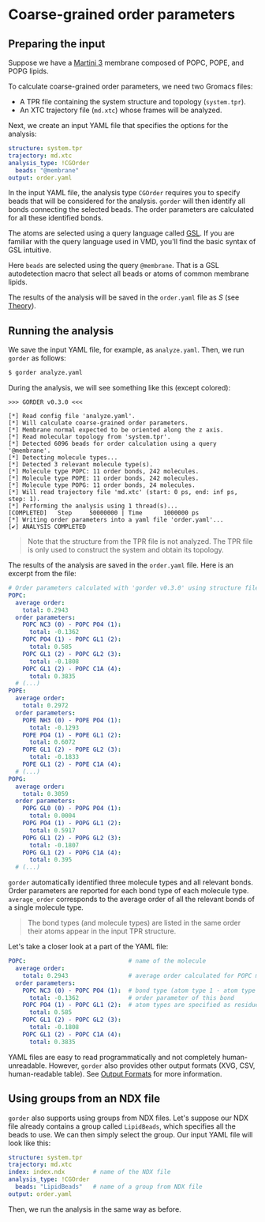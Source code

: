 # Coarse-grained order parameters

## Preparing the input

Suppose we have a [Martini 3](https://cgmartini.nl/) membrane composed of POPC, POPE, and POPG lipids.

To calculate coarse-grained order parameters, we need two Gromacs files:
- A TPR file containing the system structure and topology (`system.tpr`).
- An XTC trajectory file (`md.xtc`) whose frames will be analyzed.

Next, we create an input YAML file that specifies the options for the analysis:

```yaml
structure: system.tpr
trajectory: md.xtc
analysis_type: !CGOrder
  beads: "@membrane"
output: order.yaml
```

In the input YAML file, the analysis type `CGOrder` requires you to specify beads that will be considered for the analysis. `gorder` will then identify all bonds connecting the selected beads. The order parameters are calculated for all these identified bonds.

The atoms are selected using a query language called [GSL](https://docs.rs/groan_rs/latest/groan_rs/#groan-selection-language). If you are familiar with the query language used in VMD, you'll find the basic syntax of GSL intuitive.

Here `beads` are selected using the query `@membrane`. That is a GSL autodetection macro that select all beads or atoms of common membrane lipids.

The results of the analysis will be saved in the `order.yaml` file as $S$ (see [Theory](theory.md)).

## Running the analysis

We save the input YAML file, for example, as `analyze.yaml`. Then, we run `gorder` as follows:

```bash
$ gorder analyze.yaml
```

During the analysis, we will see something like this (except colored):

```text
>>> GORDER v0.3.0 <<<

[*] Read config file 'analyze.yaml'.
[*] Will calculate coarse-grained order parameters.
[*] Membrane normal expected to be oriented along the z axis.
[*] Read molecular topology from 'system.tpr'.
[*] Detected 6096 beads for order calculation using a query '@membrane'.
[*] Detecting molecule types...
[*] Detected 3 relevant molecule type(s).
[*] Molecule type POPC: 11 order bonds, 242 molecules.
[*] Molecule type POPE: 11 order bonds, 242 molecules.
[*] Molecule type POPG: 11 order bonds, 24 molecules.
[*] Will read trajectory file 'md.xtc' (start: 0 ps, end: inf ps, step: 1).
[*] Performing the analysis using 1 thread(s)...
[COMPLETED]   Step     50000000 | Time      1000000 ps
[*] Writing order parameters into a yaml file 'order.yaml'...
[✔] ANALYSIS COMPLETED
```

> Note that the structure from the TPR file is not analyzed. The TPR file is only used to construct the system and obtain its topology.

The results of the analysis are saved in the `order.yaml` file. Here is an excerpt from the file:

```yaml
# Order parameters calculated with 'gorder v0.3.0' using structure file 'system.tpr' and trajectory file 'md.xtc'.
POPC:
  average order:
    total: 0.2943
  order parameters:
    POPC NC3 (0) - POPC PO4 (1):
      total: -0.1362
    POPC PO4 (1) - POPC GL1 (2):
      total: 0.585
    POPC GL1 (2) - POPC GL2 (3):
      total: -0.1808
    POPC GL1 (2) - POPC C1A (4):
      total: 0.3835
  # (...)
POPE:
  average order:
    total: 0.2972
  order parameters:
    POPE NH3 (0) - POPE PO4 (1):
      total: -0.1293
    POPE PO4 (1) - POPE GL1 (2):
      total: 0.6072
    POPE GL1 (2) - POPE GL2 (3):
      total: -0.1833
    POPE GL1 (2) - POPE C1A (4):
  # (...)
POPG:
  average order:
    total: 0.3059
  order parameters:
    POPG GL0 (0) - POPG PO4 (1):
      total: 0.0004
    POPG PO4 (1) - POPG GL1 (2):
      total: 0.5917
    POPG GL1 (2) - POPG GL2 (3):
      total: -0.1807
    POPG GL1 (2) - POPG C1A (4):
      total: 0.395
  # (...)
```

`gorder` automatically identified three molecule types and all relevant bonds. Order parameters are reported for each bond type of each molecule type. `average_order` corresponds to the average order of all the relevant bonds of a single molecule type.

> The bond types (and molecule types) are listed in the same order their atoms appear in the input TPR structure.

Let's take a closer look at a part of the YAML file:

```yaml
POPC:                             # name of the molecule
  average order:
    total: 0.2943                 # average order calculated for POPC molecules in the entire membrane
  order parameters:
    POPC NC3 (0) - POPC PO4 (1):  # bond type (atom type 1 - atom type 2)
      total: -0.1362              # order parameter of this bond
    POPC PO4 (1) - POPC GL1 (2):  # atom types are specified as residue atom_name (relative_index)
      total: 0.585
    POPC GL1 (2) - POPC GL2 (3):
      total: -0.1808
    POPC GL1 (2) - POPC C1A (4):
      total: 0.3835
```

YAML files are easy to read programmatically and not completely human-unreadable. However, `gorder` also provides other output formats (XVG, CSV, human-readable table). See [Output Formats](output.md) for more information.

## Using groups from an NDX file

`gorder` also supports using groups from NDX files. Let's suppose our NDX file already contains a group called `LipidBeads`, which specifies all the beads to use. We can then simply select the group. Our input YAML file will look like this:

```yaml
structure: system.tpr
trajectory: md.xtc
index: index.ndx        # name of the NDX file
analysis_type: !CGOrder
  beads: "LipidBeads"   # name of a group from NDX file
output: order.yaml
```

Then, we run the analysis in the same way as before.